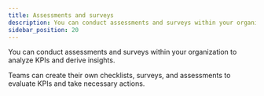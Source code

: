```yaml
---
title: Assessments and surveys
description: You can conduct assessments and surveys within your organization.
sidebar_position: 20
---
```


You can conduct assessments and surveys within your organization to analyze KPIs and derive insights.

<!-- image: Production Readiness checklist -->

Teams can create their own checklists, surveys, and assessments to evaluate KPIs and take necessary actions.
